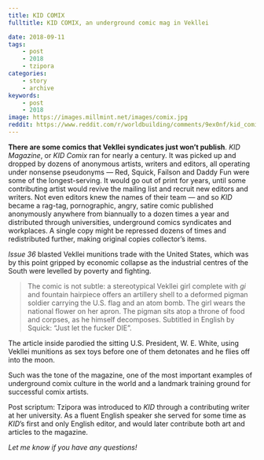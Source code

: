 ```yaml
---
title: KID COMIX
fulltitle: KID COMIX, an underground comic mag in Vekllei

date: 2018-09-11
tags:
    - post
    - 2018
    - tzipora
categories:
    - story
    - archive
keywords:
    - post
    - 2018
image: https://images.millmint.net/images/comix.jpg
reddit: https://www.reddit.com/r/worldbuilding/comments/9ex0nf/kid_comix_an_underground_comic_mag_in_vekllei/
---
```


**There are some comics that Vekllei syndicates just won’t publish**. *KID Magazine*, or *KID Comix* ran for nearly a century. It was picked up and dropped by dozens of anonymous artists, writers and editors, all operating under nonsense pseudonyms  —  Red, Squick, Failson and Daddy Fun were some of the longest-serving. It would go out of print for years, until some contributing artist would revive the mailing list and recruit new editors and writers. Not even editors knew the names of their team  —  and so *KID* became a rag-tag, pornographic, angry, satire comic published anonymously anywhere from biannually to a dozen times a year and distributed through universities, underground comics syndicates and workplaces. A single copy might be repressed dozens of times and redistributed further, making original copies collector’s items.

*Issue 36* blasted Vekllei munitions trade with the United States, which was by this point gripped by economic collapse as the industrial centres of the South were levelled by poverty and fighting.

>The comic is not subtle: a stereotypical Vekllei girl complete with *gi* and fountain hairpiece offers an artillery shell to a deformed pigman soldier carrying the U.S. flag and an atom bomb. The girl wears the national flower on her apron. The pigman sits atop a throne of food and corpses, as he himself decomposes. Subtitled in English by Squick: “Just let the fucker DIE”.

The article inside parodied the sitting U.S. President, W. E. White, using Vekllei munitions as sex toys before one of them detonates and he flies off into the moon.

Such was the tone of the magazine, one of the most important examples of underground comix culture in the world and a landmark training ground for successful comix artists.

Post scriptum: Tzipora was introduced to *KID* through a contributing writer at her university. As a fluent English speaker she served for some time as *KID*’s first and only English editor, and would later contribute both art and articles to the magazine.

*Let me know if you have any questions!*
